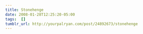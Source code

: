 ```yaml
---
title: Stonehenge
date: 2008-01-28T12:25:20-05:00
tags:  []
tumblr_url: http://yourpalryan.com/post/24892673/stonehenge
---
```

<dialog>
<dt>
Cafe Patron1 (regarding a photo of stonehenge):
</dt>
<dd>
Is that that thing the aliens built?
</dd>
<dt>
Cafe Patron2:
</dt>
<dd>
I think it was the... uh... Druids.
</dd>
<dt>
Cafe Patron1:
</dt>
<dd>
What\'s that?
</dd>
<dt>
Cafe Patron2:
</dt>
<dd>
[shrugs] Some religious cult.
</dd>
</dialog>
